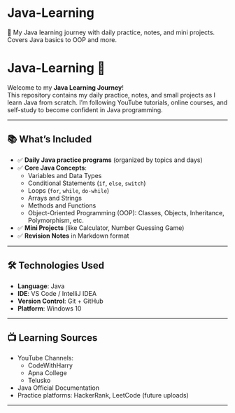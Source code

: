 # Java-Learning
📘 My Java learning journey with daily practice, notes, and mini projects. Covers Java basics to OOP and more.

# Java-Learning 🚀

Welcome to my **Java Learning Journey**!  
This repository contains my daily practice, notes, and small projects as I learn Java from scratch. I’m following YouTube tutorials, online courses, and self-study to become confident in Java programming.

---

## 📚 What’s Included

- ✅ **Daily Java practice programs** (organized by topics and days)
- ✅ **Core Java Concepts**:
  - Variables and Data Types
  - Conditional Statements (`if`, `else`, `switch`)
  - Loops (`for`, `while`, `do-while`)
  - Arrays and Strings
  - Methods and Functions
  - Object-Oriented Programming (OOP): Classes, Objects, Inheritance, Polymorphism, etc.
- ✅ **Mini Projects** (like Calculator, Number Guessing Game)
- ✅ **Revision Notes** in Markdown format

---

## 🛠️ Technologies Used

- **Language**: Java  
- **IDE**: VS Code / IntelliJ IDEA  
- **Version Control**: Git + GitHub  
- **Platform**: Windows 10  

---

## 📺 Learning Sources

- YouTube Channels:
  - CodeWithHarry
  - Apna College
  - Telusko
- Java Official Documentation
- Practice platforms: HackerRank, LeetCode (future uploads)

---


